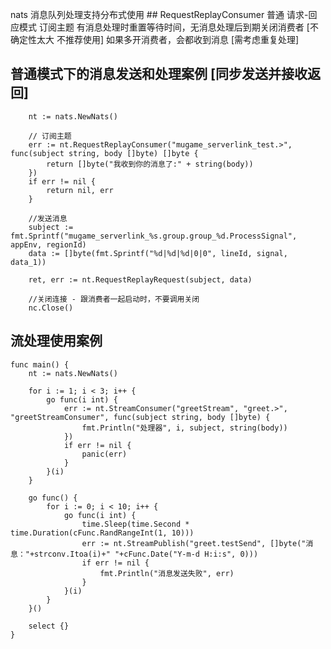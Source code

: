 nats 消息队列处理支持分布式使用
    ## RequestReplayConsumer
        普通 请求-回应模式 订阅主题
        有消息处理时重置等待时间，无消息处理后到期关闭消费者 [不确定性太大 不推荐使用]
        如果多开消费者，会都收到消息 [需考虑重复处理]

## 普通模式下的消息发送和处理案例 [同步发送并接收返回]
    
        nt := nats.NewNats()
    
        // 订阅主题
        err := nt.RequestReplayConsumer("mugame_serverlink_test.>", func(subject string, body []byte) []byte {
            return []byte("我收到你的消息了:" + string(body))
        })
        if err != nil {
            return nil, err
        }
        
        //发送消息
        subject := fmt.Sprintf("mugame_serverlink_%s.group.group_%d.ProcessSignal", appEnv, regionId)
        data := []byte(fmt.Sprintf("%d|%d|%d|0|0", lineId, signal, data_1))
    
        ret, err := nt.RequestReplayRequest(subject, data)

        //关闭连接 - 跟消费者一起启动时，不要调用关闭
        nc.Close()

## 流处理使用案例

    func main() {
        nt := nats.NewNats()
    
        for i := 1; i < 3; i++ {
            go func(i int) {
                err := nt.StreamConsumer("greetStream", "greet.>", "greetStreamConsumer", func(subject string, body []byte) {
                    fmt.Println("处理器", i, subject, string(body))
                })
                if err != nil {
                    panic(err)
                }
            }(i)
        }
    
        go func() {
            for i := 0; i < 10; i++ {
                go func(i int) {
                    time.Sleep(time.Second * time.Duration(cFunc.RandRangeInt(1, 10)))
                    err := nt.StreamPublish("greet.testSend", []byte("消息："+strconv.Itoa(i)+" "+cFunc.Date("Y-m-d H:i:s", 0)))
                    if err != nil {
                        fmt.Println("消息发送失败", err)
                    }
                }(i)
            }
        }()
    
        select {}
    }
